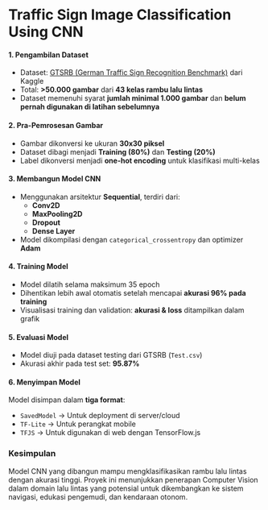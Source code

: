 # Traffic Sign Image Classification Using CNN

#### 1. **Pengambilan Dataset**
- Dataset: [GTSRB (German Traffic Sign Recognition Benchmark)](https://www.kaggle.com/datasets/meowmeowmeowmeowmeow/gtsrb-german-traffic-sign) dari Kaggle  
- Total: **>50.000 gambar** dari **43 kelas rambu lalu lintas**
- Dataset memenuhi syarat **jumlah minimal 1.000 gambar** dan **belum pernah digunakan di latihan sebelumnya**

#### 2. **Pra-Pemrosesan Gambar**
- Gambar dikonversi ke ukuran **30x30 piksel**
- Dataset dibagi menjadi **Training (80%)** dan **Testing (20%)**
- Label dikonversi menjadi **one-hot encoding** untuk klasifikasi multi-kelas

#### 3. **Membangun Model CNN**
- Menggunakan arsitektur **Sequential**, terdiri dari:
  - **Conv2D**
  - **MaxPooling2D**
  - **Dropout**
  - **Dense Layer**
- Model dikompilasi dengan `categorical_crossentropy` dan optimizer **Adam**

#### 4. **Training Model**
- Model dilatih selama maksimum 35 epoch
- Dihentikan lebih awal otomatis setelah mencapai **akurasi 96% pada training**
- Visualisasi training dan validation: **akurasi & loss** ditampilkan dalam grafik

#### 5. **Evaluasi Model**
- Model diuji pada dataset testing dari GTSRB (`Test.csv`)
- Akurasi akhir pada test set: **95.87%**

#### 6. **Menyimpan Model**
Model disimpan dalam **tiga format**:
- `SavedModel` → Untuk deployment di server/cloud
- `TF-Lite` → Untuk perangkat mobile
- `TFJS` → Untuk digunakan di web dengan TensorFlow.js

###  Kesimpulan
Model CNN yang dibangun mampu mengklasifikasikan rambu lalu lintas dengan akurasi tinggi. Proyek ini menunjukkan penerapan Computer Vision dalam domain lalu lintas yang potensial untuk dikembangkan ke sistem navigasi, edukasi pengemudi, dan kendaraan otonom.
